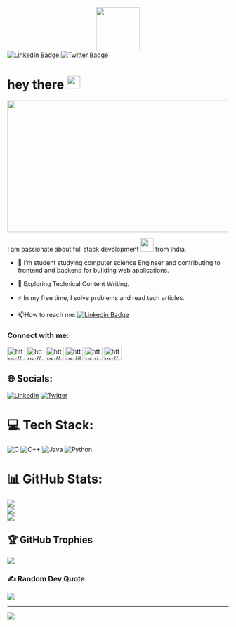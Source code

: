 <div id="header" align="center">
  <img src="https://media.giphy.com/media/du3J3cXyzhj75IOgvA/giphy.gif" width="100"/>
</div>

<div id="badges">
  <a href="https://www.linkedin.com/in/laxmi-ganji-803665245/">
    <img src="https://img.shields.io/badge/LinkedIn-blue?style=for-the-badge&logo=linkedin&logoColor=white" alt="LinkedIn Badge"/>
  </a>
  <a href="https://twitter.com/ganji_laxmi">
    <img src="https://img.shields.io/badge/Twitter-blue?style=for-the-badge&logo=twitter&logoColor=white" alt="Twitter Badge"/>
  </a>
</div>
<img src="https://komarev.com/ghpvc/?username=LaxmiGanji&style=flat-square&color=blue" alt=""/>
<h1>
  hey there
  <img src="https://media.giphy.com/media/hvRJCLFzcasrR4ia7z/giphy.gif" width="30px"/>
</h1>
<div align="center">
  <img src="https://media.giphy.com/media/LaVp0AyqR5bGsC5Cbm/giphy.gif" width="600" height="300"/>
</div>

I am passionate about full stack devolopment <img src="https://media.giphy.com/media/WUlplcMpOCEmTGBtBW/giphy.gif" width="30"> from India.
- :telescope: I’m student studying computer science Engineer and contributing to frontend and backend for building web applications.

- :seedling: Exploring Technical Content Writing.

- :zap: In my free time, I solve problems and read tech articles.

- :mailbox:How to reach me: [![Linkedin Badge](https://img.shields.io/badge/-kakbar-blue?style=flat&logo=Linkedin&logoColor=white)](https://www.linkedin.com/in/laxmi-ganji-803665245/)

<div>
  <h3 align="left">Connect with me:</h3>
<p align="left">
<a href="https://codepen.io/https://codepen.io/laxmiganji" target="blank"><img align="center" src="https://raw.githubusercontent.com/rahuldkjain/github-profile-readme-generator/master/src/images/icons/Social/codepen.svg" alt="https://codepen.io/laxmiganji" height="30" width="40" /></a>
<a href="https://www.codechef.com/users/https://www.codechef.com/users/laxmiganji2005" target="blank"><img align="center" src="https://cdn.jsdelivr.net/npm/simple-icons@3.1.0/icons/codechef.svg" alt="https://www.codechef.com/users/laxmiganji2005" height="30" width="40" /></a>
<a href="https://www.hackerrank.com/https://www.hackerrank.com/laxmiganji2005" target="blank"><img align="center" src="https://raw.githubusercontent.com/rahuldkjain/github-profile-readme-generator/master/src/images/icons/Social/hackerrank.svg" alt="https://www.hackerrank.com/laxmiganji2005" height="30" width="40" /></a>
<a href="https://www.leetcode.com/https://leetcode.com/laxmiganji2005/" target="blank"><img align="center" src="https://raw.githubusercontent.com/rahuldkjain/github-profile-readme-generator/master/src/images/icons/Social/leet-code.svg" alt="https://leetcode.com/laxmiganji2005/" height="30" width="40" /></a>
<a href="https://www.hackerearth.com/https://www.hackerearth.com/@laxmiganji2005" target="blank"><img align="center" src="https://raw.githubusercontent.com/rahuldkjain/github-profile-readme-generator/master/src/images/icons/Social/hackerearth.svg" alt="https://www.hackerearth.com/@laxmiganji2005" height="30" width="40" /></a>
<a href="https://www.topcoder.com/members/https://www.topcoder.com/members/laxmi05" target="blank"><img align="center" src="https://raw.githubusercontent.com/rahuldkjain/github-profile-readme-generator/master/src/images/icons/Social/topcoder.svg" alt="https://www.topcoder.com/members/laxmi05" height="30" width="40" /></a>
</p>
 



## 🌐 Socials:
[![LinkedIn](https://img.shields.io/badge/LinkedIn-%230077B5.svg?logo=linkedin&logoColor=white)](https://linkedin.com/in/https://www.linkedin.com/in/laxmi-ganji-803665245/) [![Twitter](https://img.shields.io/badge/Twitter-%231DA1F2.svg?logo=Twitter&logoColor=white)](https://twitter.com/https://twitter.com/ganji_laxmi) 

# 💻 Tech Stack:
![C](https://img.shields.io/badge/c-%2300599C.svg?style=for-the-badge&logo=c&logoColor=white) ![C++](https://img.shields.io/badge/c++-%2300599C.svg?style=for-the-badge&logo=c%2B%2B&logoColor=white) ![Java](https://img.shields.io/badge/java-%23ED8B00.svg?style=for-the-badge&logo=java&logoColor=white) ![Python](https://img.shields.io/badge/python-3670A0?style=for-the-badge&logo=python&logoColor=ffdd54)
# 📊 GitHub Stats:
![](https://github-readme-stats.vercel.app/api?username=LaxmiGanji&theme=dark&hide_border=false&include_all_commits=false&count_private=false)<br/>
![](https://github-readme-streak-stats.herokuapp.com/?user=LaxmiGanji&theme=dark&hide_border=false)<br/>
![](https://github-readme-stats.vercel.app/api/top-langs/?username=LaxmiGanji&theme=dark&hide_border=false&include_all_commits=false&count_private=false&layout=compact)

## 🏆 GitHub Trophies
![](https://github-profile-trophy.vercel.app/?username=LaxmiGanji&theme=radical&no-frame=false&no-bg=false&margin-w=4)

### ✍️ Random Dev Quote
![](https://quotes-github-readme.vercel.app/api?type=vetical&theme=dark)


---
[![](https://visitcount.itsvg.in/api?id=LaxmiGanji&icon=0&color=0)](https://visitcount.itsvg.in)

<!-- Proudly created with GPRM ( https://gprm.itsvg.in ) -->
